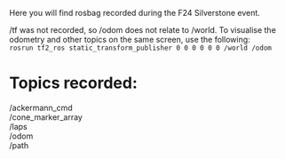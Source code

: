 Here you will find rosbag recorded during the F24 Silverstone event.

/tf was not recorded, so /odom does not relate to /world. To visualise the odometry and other topics on the same screen, use the following:\
``` rosrun tf2_ros static_transform_publisher 0 0 0 0 0 0 /world /odom ```
# Topics recorded:
/ackermann_cmd\
/cone_marker_array\
/laps\
/odom\
/path
